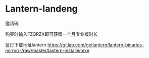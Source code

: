 # Lantern-landeng
邀请码

购买时输入FZQRZX即可获赠一个月专业版时长


蓝灯下载地址lantern https://gitlab.com/getlantern/lantern-binaries-mirror/-/raw/master/lantern-installer.exe
